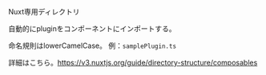 Nuxt専用ディレクトリ

自動的にpluginをコンポーネントにインポートする。

命名規則はlowerCamelCase。
例：`samplePlugin.ts`

詳細はこちら。https://v3.nuxtjs.org/guide/directory-structure/composables